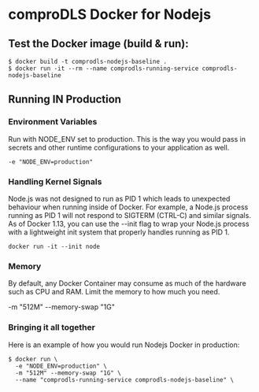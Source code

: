 # comproDLS Docker for Nodejs

## Test the Docker image (build & run):

```
$ docker build -t comprodls-nodejs-baseline .
$ docker run -it --rm --name comprodls-running-service comprodls-nodejs-baseline
```

## Running IN Production 

### Environment Variables
Run with NODE_ENV set to production. This is the way you would pass in secrets and other runtime configurations to your application as well.

``` 
-e "NODE_ENV=production"
```

### Handling Kernel Signals
Node.js was not designed to run as PID 1 which leads to unexpected behaviour when running inside of Docker. For example, a Node.js process running as PID 1 will not respond to SIGTERM (CTRL-C) and similar signals. As of Docker 1.13, you can use the --init flag to wrap your Node.js process with a lightweight init system that properly handles running as PID 1.

```
docker run -it --init node
```

### Memory
By default, any Docker Container may consume as much of the hardware such as CPU and RAM. Limit the memory to how much you need.

-m "512M" --memory-swap "1G"

### Bringing it all together 
Here is an example of how you would run Nodejs Docker in production:

```
$ docker run \
  -e "NODE_ENV=production" \
  -m "512M" --memory-swap "1G" \
  --name "comprodls-running-service comprodls-nodejs-baseline" \
```
